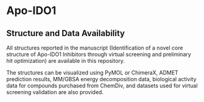 # Apo-IDO1
## Structure and Data Availability

All structures reported in the manuscript (Identification of a novel core structure of Apo-IDO1 Inhibitors through virtual screening and preliminary hit optimization) are available in this repository.

The structures can be visualized using PyMOL or ChimeraX, ADMET prediction results, MM/GBSA energy decomposition data, biological activity data for compounds purchased from ChemDiv, and datasets used for virtual screening validation are also provided.
